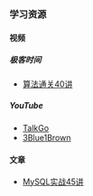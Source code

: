 ### 学习资源

#### 视频

##### 极客时间
- [算法通关40讲](https://time.geekbang.org/course/intro/100019701)

##### YouTube
- [TalkGo](https://www.youtube.com/channel/UCZwrjDu5Rf6O_CX2CVx7n8Q)
- [3Blue1Brown](https://www.youtube.com/channel/UCYO_jab_esuFRV4b17AJtAw)


#### 文章
- [MySQL实战45讲](https://time.geekbang.org/column/intro/139)


